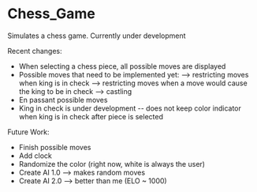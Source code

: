 # Chess_Game
Simulates a chess game. Currently under development

Recent changes:
- When selecting a chess piece, all possible moves are displayed
- Possible moves that need to be implemented yet:
     --> restricting moves when king is in check
     --> restricting moves when a move would cause the king to be in check
     --> castling
- En passant possible moves
- King in check is under development -- does not keep color indicator when king is in check after piece is selected

Future Work:
- Finish possible moves
- Add clock
- Randomize the color (right now, white is always the user)
- Create AI 1.0 --> makes random moves
- Create AI 2.0 --> better than me (ELO ~ 1000)
